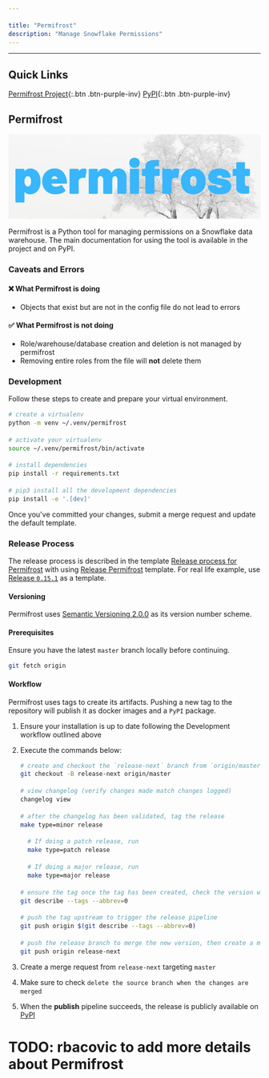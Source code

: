 ```yaml
---

title: "Permifrost"
description: "Manage Snowflake Permissions"
---
```










---

## Quick Links

[Permifrost Project](https://gitlab.com/gitlab-data/permifrost/){:.btn .btn-purple-inv}
[PyPI](https://pypi.org/project/permifrost/){:.btn .btn-purple-inv}

## Permifrost

![](pf.jpeg)

Permifrost is a Python tool for managing permissions on a Snowflake data warehouse. The main documentation for using the tool is available in the project and on PyPI.

### Caveats and Errors

#### :x: What Permifrost is doing

* Objects that exist but are not in the config file do not lead to errors

#### :white_check_mark: What Permifrost is not doing

* Role/warehouse/database creation and deletion is not managed by permifrost
* Removing entire roles from the file will **not** delete them

### Development

Follow these steps to create and prepare your virtual environment.

```bash
# create a virtualenv
python -m venv ~/.venv/permifrost

# activate your virtualenv
source ~/.venv/permifrost/bin/activate

# install dependencies
pip install -r requirements.txt

# pip3 install all the development dependencies
pip install -e '.[dev]'
```

Once you've committed your changes, submit a merge request and update the default template.

### Release Process

The release process is described in the template [Release process for Permifrost](https://gitlab.com/gitlab-data/permifrost/-/blob/master/RELEASE.md) with using [Release Permifrost](https://gitlab.com/gitlab-data/permifrost/-/blob/master/.gitlab/issue_templates/Releasing%20update.md) template. For real life example, use [Release `0.15.1`](https://gitlab.com/gitlab-data/permifrost/-/issues/175) as a template.

#### Versioning

Permifrost uses [Semantic Versioning 2.0.0](https://semver.org/) as its version number scheme.

#### Prerequisites

Ensure you have the latest `master` branch locally before continuing.

```bash
git fetch origin
```

#### Workflow

Permifrost uses tags to create its artifacts. Pushing a new tag to the repository will publish it as docker images and a `PyPI` package.

1. Ensure your installation is up to date following the Development workflow outlined above

1. Execute the commands below:

    ```bash
    # create and checkout the `release-next` branch from `origin/master`
    git checkout -B release-next origin/master

    # view changelog (verify changes made match changes logged)
    changelog view

    # after the changelog has been validated, tag the release
    make type=minor release

      # If doing a patch release, run
      make type=patch release

      # If doing a major release, run
      make type=major release

    # ensure the tag once the tag has been created, check the version we just bumped to: e.g. `0.22.0` => `0.23.0`.
    git describe --tags --abbrev=0

    # push the tag upstream to trigger the release pipeline
    git push origin $(git describe --tags --abbrev=0)

    # push the release branch to merge the new version, then create a merge request
    git push origin release-next
    ```

1. Create a merge request from `release-next` targeting `master`

1. Make sure to check `delete the source branch when the changes are merged`

1. When the **publish** pipeline succeeds, the release is publicly available on [PyPI](https://pypi.org/project/permifrost/)

# TODO: rbacovic to add more details about Permifrost
